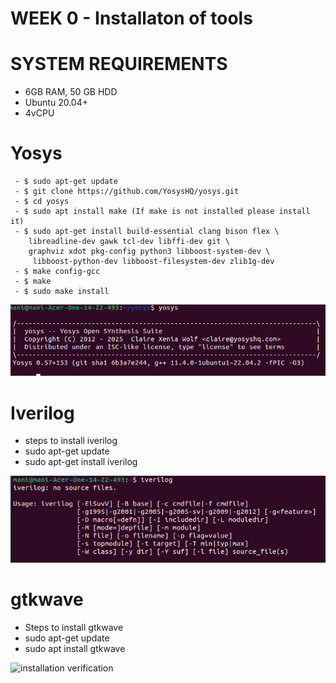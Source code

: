 # WEEK 0 - Installaton of tools 

 # SYSTEM REQUIREMENTS 
- 6GB RAM, 50 GB HDD
-  Ubuntu 20.04+
-  4vCPU

  # Yosys

     - $ sudo apt-get update
     - $ git clone https://github.com/YosysHQ/yosys.git
     - $ cd yosys
     - $ sudo apt install make (If make is not installed please install it)
     - $ sudo apt-get install build-essential clang bison flex \
        libreadline-dev gawk tcl-dev libffi-dev git \
        graphviz xdot pkg-config python3 libboost-system-dev \
         libboost-python-dev libboost-filesystem-dev zlib1g-dev
     - $ make config-gcc
     - $ make
     - $ sudo make install
![installation verification](yosys.png)

# Iverilog 

   - steps to install iverilog
   - sudo apt-get update
   - sudo apt-get install iverilog

![installation verification](iverilog.png)

# gtkwave

  - Steps to install gtkwave
  - sudo apt-get update
  - sudo apt install gtkwave

  ![installation verification](gtkwave.png)
